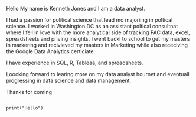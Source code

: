 Hello My name is Kenneth Jones and I am a data analyst.

I had a passion for political science that lead mo majoriing in poltical science. I worked in Washington DC as an assistant poltical consultnat where I fell in love with the more analytical side of tracking PAC 
data, excel, spreadsheets and priving insights. I went backl to school to get my masters in markering and recivieved my masters in Marketing while also receciving the Google Data Analytics certiciate.

I have experience in SQL, R, Tableaa, and spreadsheets.

Loooking forward to learing more on my data analyst hournet and eventuall progressing in data science and data management.

Thanks for coming



```{r}

print("Hello")

```
